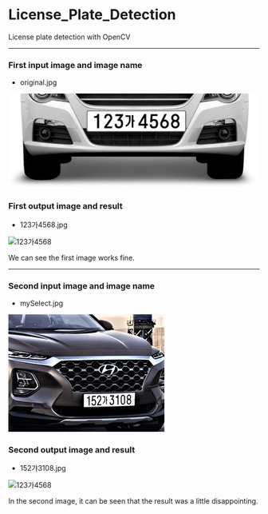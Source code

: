 # License_Plate_Detection

License plate detection with OpenCV

---

### First input image and image name

- original.jpg

![original](https://github.com/ddingz/License_Plate_Detection/blob/main/img/original.jpg "original.jpg")

### First output image and result

- 123가4568.jpg

![123가4568](https://github.com/ddingz/License_Plate_Detection/blob/main/123%EA%B0%804568.jpg "123가4568.jpg")

We can see the first image works fine.

---


### Second input image and image name

- mySelect.jpg

![mySelect](https://github.com/ddingz/License_Plate_Detection/blob/main/img/mySelect.jpg "mySelect.jpg")

### Second output image and result

- 152갸3108.jpg

![123가4568](https://github.com/ddingz/License_Plate_Detection/blob/main/152%EA%B0%B83108.jpg "123가4568.jpg")

In the second image, it can be seen that the result was a little disappointing.
